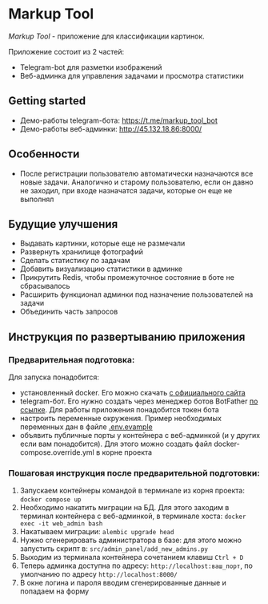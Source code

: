# Markup Tool

*Markup Tool* - приложение для классификации картинок.

Приложение состоит из 2 частей:

- Telegram-bot для разметки изображений
- Веб-админка для управления задачами и просмотра статистики


## Getting started

* Демо-работы telegram-бота: https://t.me/markup_tool_bot
* Демо-работы веб-админки: http://45.132.18.86:8000/

## Особенности

- После регистрации пользователю автоматически назначаются все новые задачи.
Аналогично и старому пользователю, если он давно не заходил, при входе назначатся задачи, которые он еще не выполнял

## Будущие улучшения

- Выдавать картинки, которые еще не размечали
- Развернуть хранилище фотографий
- Сделать статистику по задачам
- Добавить визуализацию статистики в админке
- Прикрутить Redis, чтобы промежуточное состояние в боте не сбрасывалось
- Расширить функционал админки под назначение пользователей на задачи
- Объединить часть запросов


## Инструкция по развертыванию приложения

### Предварительная подготовка:

Для запуска понадобится:

- установленный docker. Его можно скачать [с официального сайта](https://www.docker.com/)
- telegram-бот. Его нужно создать через менеджер ботов BotFather [по ссылке](https://telegram.me/BotFather).
Для работы приложения понадобится токен бота
- настроить переменные окружения. Пример необходимых переменных дан в файле [.env.evample](.env.example)
- объявить публичные порты у контейнера c веб-админкой (и у других если вам понадобится).
Для этого можно создать файл docker-compose.override.yml в корне проекта


### Пошаговая инструкция после предварительной подготовки:

1) Запускаем контейнеры командой в терминале из корня проекта:
`docker compose up`
2) Необходимо накатить миграции на БД. Для этого заходим в терминал контейнера с веб-админкой, в терминале хоста:
`docker exec -it web_admin bash`
3) Накатываем миграции: `alembic upgrade head`
4) Нужно сгенерировать администратора в базе: для этого можно запустить скрипт в: `src/admin_panel/add_new_admins.py`
5) Выходим из терминала контейнера сочетанием клавиш `Ctrl + D`
6) Теперь админка доступна по адресу: `http://localhost:ваш_порт`, по умолчанию по адресу `http://localhost:8000/`
7) В окне логина и пароля вводим сгенерированные данные и попадаем на форму
